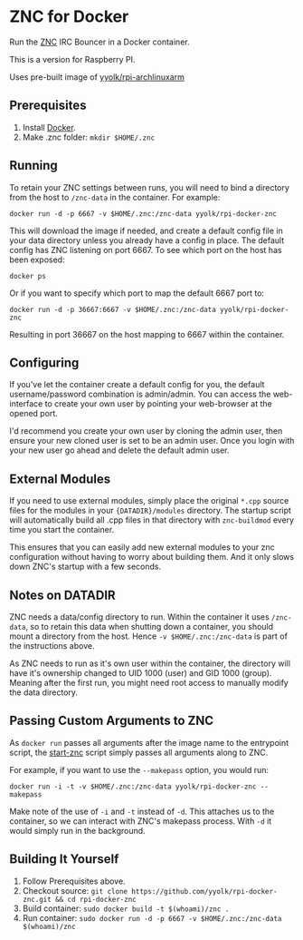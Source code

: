 # ZNC for Docker

Run the [ZNC](http://znc.in) IRC Bouncer in a Docker container.

This is a version for Raspberry PI.

Uses pre-built image of [yyolk/rpi-archlinuxarm](https://github.com/yyolk/rpi-docker-znc)

## Prerequisites

1. Install [Docker](http://docker.io/).
2. Make .znc folder: `mkdir $HOME/.znc`


## Running

To retain your ZNC settings between runs, you will need to bind a directory
from the host to `/znc-data` in the container. For example:

    docker run -d -p 6667 -v $HOME/.znc:/znc-data yyolk/rpi-docker-znc

This will download the image if needed, and create a default config file in
your data directory unless you already have a config in place. The default
config has ZNC listening on port 6667. To see which port on the host has been
exposed:

    docker ps

Or if you want to specify which port to map the default 6667 port to:

    docker run -d -p 36667:6667 -v $HOME/.znc:/znc-data yyolk/rpi-docker-znc

Resulting in port 36667 on the host mapping to 6667 within the container.


## Configuring

If you've let the container create a default config for you, the default
username/password combination is admin/admin. You can access the web-interface
to create your own user by pointing your web-browser at the opened port.

I'd recommend you create your own user by cloning the admin user, then ensure
your new cloned user is set to be an admin user. Once you login with your new
user go ahead and delete the default admin user.


## External Modules

If you need to use external modules, simply place the original `*.cpp` source
files for the modules in your `{DATADIR}/modules` directory. The startup
script will automatically build all .cpp files in that directory with
`znc-buildmod` every time you start the container.

This ensures that you can easily add new external modules to your znc
configuration without having to worry about building them. And it only slows
down ZNC's startup with a few seconds.


## Notes on DATADIR

ZNC needs a data/config directory to run. Within the container it uses
`/znc-data`, so to retain this data when shutting down a container, you should
mount a directory from the host. Hence `-v $HOME/.znc:/znc-data` is part of
the instructions above.

As ZNC needs to run as it's own user within the container, the directory will
have it's ownership changed to UID 1000 (user) and GID 1000 (group). Meaning
after the first run, you might need root access to manually modify the data
directory.


## Passing Custom Arguments to ZNC

As `docker run` passes all arguments after the image name to the entrypoint
script, the [start-znc][] script simply passes all arguments along to ZNC.

[start-znc]: https://github.com/yyolk/rpi-docker-znc/blob/master/start-znc

For example, if you want to use the `--makepass` option, you would run:

    docker run -i -t -v $HOME/.znc:/znc-data yyolk/rpi-docker-znc --makepass

Make note of the use of `-i` and `-t` instead of `-d`. This attaches us to the
container, so we can interact with ZNC's makepass process. With `-d` it would
simply run in the background.


## Building It Yourself

1. Follow Prerequisites above.
2. Checkout source: `git clone https://github.com/yyolk/rpi-docker-znc.git && cd rpi-docker-znc`
3. Build container: `sudo docker build -t $(whoami)/znc .`
4. Run container: `sudo docker run -d -p 6667 -v $HOME/.znc:/znc-data $(whoami)/znc`
